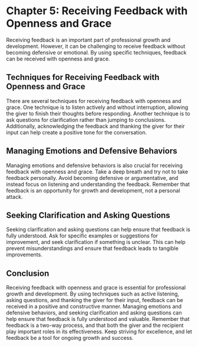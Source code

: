 Chapter 5: Receiving Feedback with Openness and Grace
=====================================================

Receiving feedback is an important part of professional growth and development. However, it can be challenging to receive feedback without becoming defensive or emotional. By using specific techniques, feedback can be received with openness and grace.

Techniques for Receiving Feedback with Openness and Grace
---------------------------------------------------------

There are several techniques for receiving feedback with openness and grace. One technique is to listen actively and without interruption, allowing the giver to finish their thoughts before responding. Another technique is to ask questions for clarification rather than jumping to conclusions. Additionally, acknowledging the feedback and thanking the giver for their input can help create a positive tone for the conversation.

Managing Emotions and Defensive Behaviors
-----------------------------------------

Managing emotions and defensive behaviors is also crucial for receiving feedback with openness and grace. Take a deep breath and try not to take feedback personally. Avoid becoming defensive or argumentative, and instead focus on listening and understanding the feedback. Remember that feedback is an opportunity for growth and development, not a personal attack.

Seeking Clarification and Asking Questions
------------------------------------------

Seeking clarification and asking questions can help ensure that feedback is fully understood. Ask for specific examples or suggestions for improvement, and seek clarification if something is unclear. This can help prevent misunderstandings and ensure that feedback leads to tangible improvements.

Conclusion
----------

Receiving feedback with openness and grace is essential for professional growth and development. By using techniques such as active listening, asking questions, and thanking the giver for their input, feedback can be received in a positive and constructive manner. Managing emotions and defensive behaviors, and seeking clarification and asking questions can help ensure that feedback is fully understood and valuable. Remember that feedback is a two-way process, and that both the giver and the recipient play important roles in its effectiveness. Keep striving for excellence, and let feedback be a tool for ongoing growth and success.
